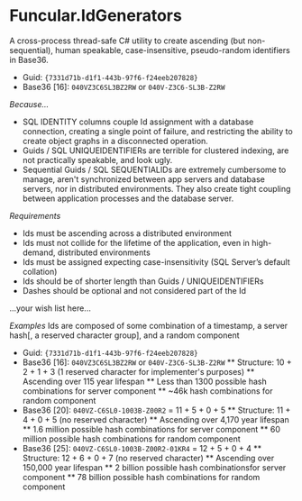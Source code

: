 ﻿# Funcular.IdGenerators

A cross-process thread-safe C# utility to create ascending (but non-sequential), human speakable, case-insensitive, pseudo-random identifiers in Base36.

* Guid: `{7331d71b-d1f1-443b-97f6-f24eeb207828}`
* Base36 [16]: `040VZ3C6SL3BZ2RW` or `040V-Z3C6-SL3B-Z2RW` 

*Because...*
* SQL IDENTITY columns couple Id assignment with a database connection, creating a single point of failure, and restricting the ability to create object graphs in a disconnected operation.
* Guids / SQL UNIQUEIDENTIFIERs are terrible for clustered indexing, are not practically speakable, and look ugly.
* Sequential Guids / SQL SEQUENTIALIDs are extremely cumbersome to manage, aren't synchronized between app servers and database servers, nor in distributed environments. They also create tight coupling between application processes and the database server.


*Requirements*
* Ids must be ascending across a distributed environment
* Ids must not collide for the lifetime of the application, even in high-demand, distributed environments
* Ids must be assigned expecting case-insensitivity (SQL Server’s default collation)
* Ids should be of shorter length than Guids / UNIQUEIDENTIFIERs
* Dashes should be optional and not considered part of the Id

...your wish list here...

*Examples*
Ids are composed of some combination of a timestamp, a server hash[, a reserved character group], and a random component
* Guid: `{7331d71b-d1f1-443b-97f6-f24eeb207828}`
* Base36 [16]: `040VZ3C6SL3BZ2RW` or `040V-Z3C6-SL3B-Z2RW` 
** Structure: 10 + 2 + 1 + 3 (1 reserved character for implementer's purposes)
** Ascending over 115 year lifespan
** Less than 1300 possible hash combinations for server component
** ~46k hash combinations for random component
* Base36 [20]: `040VZ-C6SL0-1003B-Z00R2` = 11 + 5 + 0 + 5
** Structure: 11 + 4 + 0 + 5 (no reserved character)
** Ascending over 4,170 year lifespan
** 1.6 million possible hash combinations for server component
** 60 million possible hash combinations for random component
* Base36 [25]: `040VZ-C6SL0-1003B-Z00R2-01KR4` = 12 + 5 + 0 + 4
** Structure: 12 + 6 + 0 + 7 (no reserved character)
** Ascending over 150,000 year lifespan
** 2 billion possible hash combinationsfor server component
** 78 billion possible hash combinations for random component


